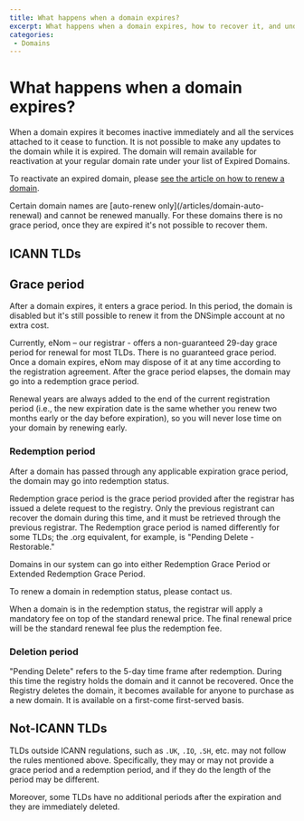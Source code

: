 ```yaml
---
title: What happens when a domain expires?
excerpt: What happens when a domain expires, how to recover it, and understanding the associated fees.
categories:
 - Domains
---
```


# What happens when a domain expires?

When a domain expires it becomes inactive immediately and all the services attached to it cease to function. It is not possible to make any updates to the domain while it is expired. The domain will remain available for reactivation at your regular domain rate under your list of Expired Domains.

To reactivate an expired domain, please [see the article on how to renew a domain](/articles/renewing-domain).

<warning>
Certain domain names are [auto-renew only](/articles/domain-auto-renewal) and cannot be renewed manually. For these domains there is no grace period, once they are expired it's not possible to recover them.
</warning>

## ICANN TLDs

## Grace period

After a domain expires, it enters a grace period. In this period, the domain is disabled but it's still possible to renew it from the DNSimple account at no extra cost.

Currently, eNom – our registrar - offers a non-guaranteed 29-day grace period for renewal for most TLDs. There is no guaranteed grace period. Once a domain expires, eNom may dispose of it at any time according to the registration agreement. After the grace period elapses, the domain may go into a redemption grace period.

Renewal years are always added to the end of the current registration period (i.e., the new expiration date is the same whether you renew two months early or the day before expiration), so you will never lose time on your domain by renewing early.

### Redemption period

After a domain has passed through any applicable expiration grace period, the domain may go into redemption status.

Redemption grace period is the grace period provided after the registrar has issued a delete request to the registry. Only the previous registrant can recover the domain during this time, and it must be retrieved through the previous registrar. The Redemption grace period is named differently for some TLDs; the .org equivalent, for example, is "Pending Delete - Restorable."

Domains in our system can go into either Redemption Grace Period or Extended Redemption Grace Period.

To renew a domain in redemption status, please contact us.

<note>
When a domain is in the redemption status, the registrar will apply a mandatory fee on top of the standard renewal price. The final renewal price will be the standard renewal fee plus the redemption fee.
</note>

### Deletion period

"Pending Delete" refers to the 5-day time frame after redemption. During this time the registry holds the domain and it cannot be recovered. Once the Registry deletes the domain, it becomes available for anyone to purchase as a new domain. It is available on a first-come first-served basis.

## Not-ICANN TLDs

TLDs outside ICANN regulations, such as `.UK`, `.IO`, `.SH`, etc. may not follow the rules mentioned above. Specifically, they may or may not provide a grace period and a redemption period, and if they do the length of the period may be different.

Moreover, some TLDs have no additional periods after the expiration and they are immediately deleted.


